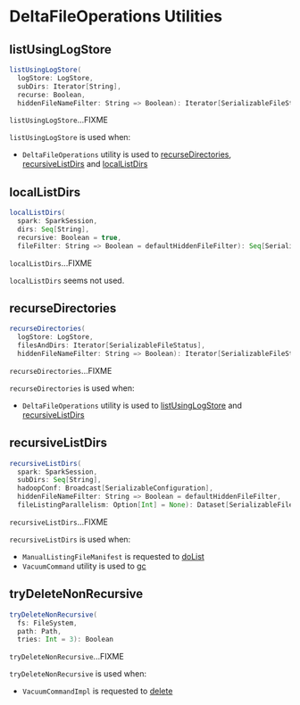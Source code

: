 # DeltaFileOperations Utilities

## <span id="listUsingLogStore"> listUsingLogStore

```scala
listUsingLogStore(
  logStore: LogStore,
  subDirs: Iterator[String],
  recurse: Boolean,
  hiddenFileNameFilter: String => Boolean): Iterator[SerializableFileStatus]
```

`listUsingLogStore`...FIXME

`listUsingLogStore` is used when:

* `DeltaFileOperations` utility is used to [recurseDirectories](#recurseDirectories), [recursiveListDirs](#recursiveListDirs) and [localListDirs](#localListDirs)

## <span id="localListDirs"> localListDirs

```scala
localListDirs(
  spark: SparkSession,
  dirs: Seq[String],
  recursive: Boolean = true,
  fileFilter: String => Boolean = defaultHiddenFileFilter): Seq[SerializableFileStatus]
```

`localListDirs`...FIXME

`localListDirs` seems not used.

## <span id="recurseDirectories"> recurseDirectories

```scala
recurseDirectories(
  logStore: LogStore,
  filesAndDirs: Iterator[SerializableFileStatus],
  hiddenFileNameFilter: String => Boolean): Iterator[SerializableFileStatus]
```

`recurseDirectories`...FIXME

`recurseDirectories` is used when:

* `DeltaFileOperations` utility is used to [listUsingLogStore](#listUsingLogStore) and [recursiveListDirs](#recursiveListDirs)

## <span id="recursiveListDirs"> recursiveListDirs

```scala
recursiveListDirs(
  spark: SparkSession,
  subDirs: Seq[String],
  hadoopConf: Broadcast[SerializableConfiguration],
  hiddenFileNameFilter: String => Boolean = defaultHiddenFileFilter,
  fileListingParallelism: Option[Int] = None): Dataset[SerializableFileStatus]
```

`recursiveListDirs`...FIXME

`recursiveListDirs` is used when:

* `ManualListingFileManifest` is requested to [doList](commands/convert/ManualListingFileManifest.md#doList)
* `VacuumCommand` utility is used to [gc](commands/vacuum/VacuumCommand.md#gc)

## <span id="tryDeleteNonRecursive"> tryDeleteNonRecursive

```scala
tryDeleteNonRecursive(
  fs: FileSystem,
  path: Path,
  tries: Int = 3): Boolean
```

`tryDeleteNonRecursive`...FIXME

`tryDeleteNonRecursive` is used when:

* `VacuumCommandImpl` is requested to [delete](commands/vacuum/VacuumCommandImpl.md#delete)
